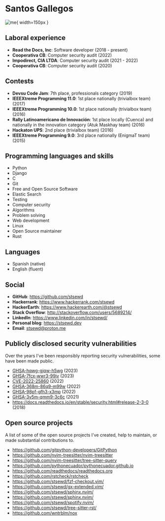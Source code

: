 # Santos Gallegos

![me](../images/me.jpg){ width=150px }

## Laboral experience

- **Read the Docs, Inc**: Software developer (2018 - present)
- **Cooperativa CB**: Computer security audit (2022)
- **Impodirect, CIA LTDA**: Computer security audit (2021 - 2022)
- **Cooperativa CB**: Computer security audit (2020)

## Contests

- **Devsu Code Jam**: 7th place, professionals category (2019)
- **IEEEXtreme Programming 11.0**: 1st place nationally (trivialbox team) (2017)
- **IEEEXtreme Programming 10.0**: 1st place nationally (trivialbox team) (2016)
- **Rally Latinoamericano de Innovación**:
  1st place locally (Cuenca) and nationally in the innovation category (Atuk Maskhay team) (2016)
- **Hackaton UPS**: 2nd place (trivialbox team) (2016)
- **IEEEXtreme Programming 9.0**: 3rd place nationally (EnigmaT team) (2015)

## Programming languages and skills

- Python
- Django
- C
- Git
- Free and Open Source Software
- Elastic Search
- Testing
- Computer security
- Algorithms
- Problem solving
- Web development
- Linux
- Open Source maintainer
- Rust

## Languages

- Spanish (native)
- English (fluent)

## Social

- **GitHub**: <https://github.com/stsewd>
- **Hackerrank**: <https://www.hackerrank.com/stsewd>
- **HackerEarth**: <https://www.hackerearth.com/@stsewd>
- **Stack Overflow**: <http://stackoverflow.com/users/5689214/>
- **LinkedIn**: <https://www.linkedin.com/in/stsewd/>
- **Personal blog**: <https://stsewd.dev>
- **Email**: <stsewd@proton.me>

## Publicly disclosed security vulnerabilities

Over the years I've been responsibly reporting security vulnerabilities, some have been made public.

- [GHSA-hqwg-gjqw-h5wg](https://github.com/readthedocs/readthedocs.org/security/advisories/GHSA-hqwg-gjqw-h5wg) (2023)
- [GHSA-7fcx-wwr3-99jv](https://github.com/readthedocs/readthedocs.org/security/advisories/GHSA-7fcx-wwr3-99jv) (2023)
- [CVE-2022-25860](https://www.cve.org/CVERecord?id=CVE-2022-25860) (2022)
- [GHSA-368m-86q9-m99w](https://github.com/readthedocs/readthedocs.org/security/advisories/GHSA-368m-86q9-m99w) (2022)
- [GHSA-98pf-gfh3-x3mp](https://github.com/readthedocs/readthedocs.org/security/advisories/GHSA-98pf-gfh3-x3mp) (2022)
- [GHSA-3v5m-qmm9-3c6c](https://github.com/readthedocs/readthedocs.org/security/advisories/GHSA-3v5m-qmm9-3c6c) (2021)
- <https://docs.readthedocs.io/en/stable/security.html#release-2-3-0> (2018)

## Open source projects

A list of some of the open source projects I've created,
help to maintain, or made substantial contributions to.

- <https://github.com/gitpython-developers/GitPython>
- <https://github.com/nvim-treesitter/nvim-treesitter>
- <https://github.com/nvim-treesitter/tree-sitter-query>
- <https://github.com/pythonecuador/pythonecuador.github.io>
- <https://github.com/readthedocs/readthedocs.org>
- <https://github.com/rstcheck/rstcheck>
- <https://github.com/stsewd/fzf-checkout.vim/>
- <https://github.com/stsewd/gx-extended.vim/>
- <https://github.com/stsewd/sphinx.nvim/>
- <https://github.com/stsewd/sphinx.nvim/>
- <https://github.com/stsewd/spotify.nvim/>
- <https://github.com/stsewd/tree-sitter-rst/>
- <https://github.com/wntrblm/nox>
